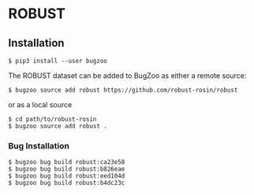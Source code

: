 # ROBUST

## Installation

```
$ pip3 install --user bugzoo
```

The ROBUST dataset can be added to BugZoo as either a remote source:

```
$ bugzoo source add robust https://github.com/robust-rosin/robust
```

or as a local source

```
$ cd path/to/robust-rosin
$ bugzoo source add robust .
```

### Bug Installation

```
$ bugzoo bug build robust:ca23e58
$ bugzoo bug build robust:b826eae
$ bugzoo bug build robust:eed104d
$ bugzoo bug build robust:b4dc23c
```
